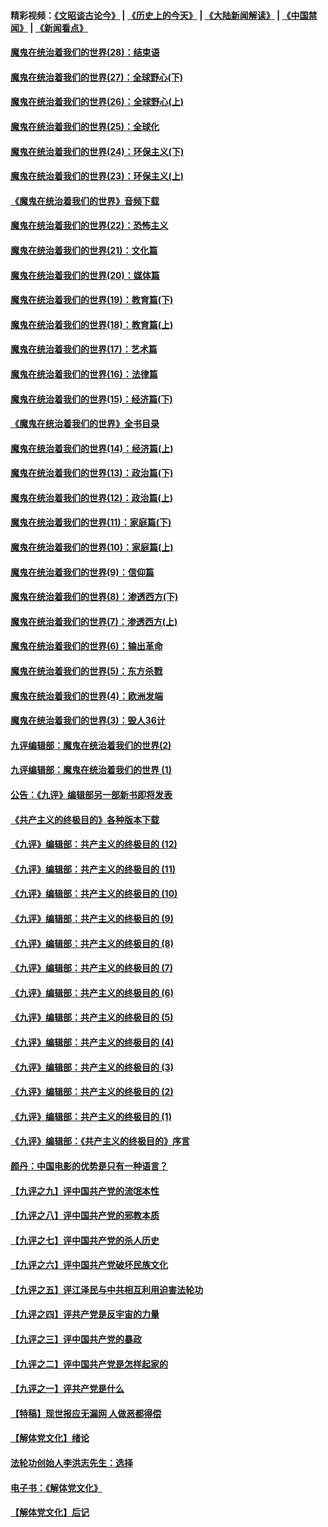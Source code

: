 #### 精彩视频：[《文昭谈古论今》](http://45.32.25.56/wenzhao) | [《历史上的今天》](http://45.32.25.56/today-in-history) | [《大陆新闻解读》](http://45.32.25.56/ntdtv-comedy) | [《中国禁闻》](http://45.32.25.56/ntdtv-news) | [《新闻看点》](http://45.32.25.56/news-insight) 

 #### [魔鬼在统治着我们的世界(28)：结束语](../pages/nsc422/n10936246.md?t=02071231) 

#### [魔鬼在统治着我们的世界(27)：全球野心(下)](../pages/nsc422/n10928319.md?t=02071231) 

#### [魔鬼在统治着我们的世界(26)：全球野心(上)](../pages/nsc422/n10900318.md?t=02071231) 

#### [魔鬼在统治着我们的世界(25)：全球化](../pages/nsc422/n10788205.md?t=02071231) 

#### [魔鬼在统治着我们的世界(24)：环保主义(下)](../pages/nsc422/n10695307.md?t=02071231) 

#### [魔鬼在统治着我们的世界(23)：环保主义(上)](../pages/nsc422/n10688613.md?t=02071231) 

#### [《魔鬼在统治着我们的世界》音频下载](../pages/nsc422/n10635553.md?t=02071231) 

#### [魔鬼在统治着我们的世界(22)：恐怖主义](../pages/nsc422/n10614727.md?t=02071231) 

#### [魔鬼在统治着我们的世界(21)：文化篇](../pages/nsc422/n10597706.md?t=02071231) 

#### [魔鬼在统治着我们的世界(20)：媒体篇](../pages/nsc422/n10586579.md?t=02071231) 

#### [魔鬼在统治着我们的世界(19)：教育篇(下)](../pages/nsc422/n10564808.md?t=02071231) 

#### [魔鬼在统治着我们的世界(18)：教育篇(上)](../pages/nsc422/n10526970.md?t=02071231) 

#### [魔鬼在统治着我们的世界(17)：艺术篇](../pages/nsc422/n10499093.md?t=02071231) 

#### [魔鬼在统治着我们的世界(16)：法律篇](../pages/nsc422/n10485969.md?t=02071231) 

#### [魔鬼在统治着我们的世界(15)：经济篇(下)](../pages/nsc422/n10469975.md?t=02071231) 

#### [《魔鬼在统治着我们的世界》全书目录](../pages/nsc422/n10464261.md?t=02071231) 

#### [魔鬼在统治着我们的世界(14)：经济篇(上)](../pages/nsc422/n10457370.md?t=02071231) 

#### [魔鬼在统治着我们的世界(13)：政治篇(下)](../pages/nsc422/n10448270.md?t=02071231) 

#### [魔鬼在统治着我们的世界(12)：政治篇(上)](../pages/nsc422/n10444576.md?t=02071231) 

#### [魔鬼在统治着我们的世界(11)：家庭篇(下)](../pages/nsc422/n10440961.md?t=02071231) 

#### [魔鬼在统治着我们的世界(10)：家庭篇(上)](../pages/nsc422/n10435448.md?t=02071231) 

#### [魔鬼在统治着我们的世界(9)：信仰篇](../pages/nsc422/n10432159.md?t=02071231) 

#### [魔鬼在统治着我们的世界(8)：渗透西方(下)](../pages/nsc422/n10429603.md?t=02071231) 

#### [魔鬼在统治着我们的世界(7)：渗透西方(上)](../pages/nsc422/n10426013.md?t=02071231) 

#### [魔鬼在统治着我们的世界(6)：输出革命](../pages/nsc422/n10421536.md?t=02071231) 

#### [魔鬼在统治着我们的世界(5)：东方杀戮](../pages/nsc422/n10417707.md?t=02071231) 

#### [魔鬼在统治着我们的世界(4)：欧洲发端](../pages/nsc422/n10414890.md?t=02071231) 

#### [魔鬼在统治着我们的世界(3)：毁人36计](../pages/nsc422/n10411583.md?t=02071231) 

#### [九评编辑部：魔鬼在统治着我们的世界(2)](../pages/nsc422/n10410036.md?t=02071231) 

#### [九评编辑部：魔鬼在统治着我们的世界 (1)](../pages/nsc422/n10406825.md?t=02071231) 

#### [公告：《九评》编辑部另一部新书即将发表](../pages/nsc422/n10405104.md?t=02071231) 

#### [《共产主义的终极目的》各种版本下载](../pages/nsc422/n10022138.md?t=02071231) 

#### [《九评》编辑部：共产主义的终极目的 (12)](../pages/nsc422/n9933272.md?t=02071231) 

#### [《九评》编辑部：共产主义的终极目的 (11)](../pages/nsc422/n9924973.md?t=02071231) 

#### [《九评》编辑部：共产主义的终极目的 (10)](../pages/nsc422/n9920883.md?t=02071231) 

#### [《九评》编辑部：共产主义的终极目的 (9)](../pages/nsc422/n9916363.md?t=02071231) 

#### [《九评》编辑部：共产主义的终极目的 (8)](../pages/nsc422/n9912488.md?t=02071231) 

#### [《九评》编辑部：共产主义的终极目的 (7)](../pages/nsc422/n9901176.md?t=02071231) 

#### [《九评》编辑部：共产主义的终极目的 (6)](../pages/nsc422/n9899359.md?t=02071231) 

#### [《九评》编辑部：共产主义的终极目的 (5)](../pages/nsc422/n9893174.md?t=02071231) 

#### [《九评》编辑部：共产主义的终极目的 (4)](../pages/nsc422/n9891246.md?t=02071231) 

#### [《九评》编辑部：共产主义的终极目的 (3)](../pages/nsc422/n9879879.md?t=02071231) 

#### [《九评》编辑部：共产主义的终极目的 (2)](../pages/nsc422/n9876205.md?t=02071231) 

#### [《九评》编辑部：共产主义的终极目的 (1)](../pages/nsc422/n9865857.md?t=02071231) 

#### [《九评》编辑部：《共产主义的终极目的》序言](../pages/nsc422/n9862666.md?t=02071231) 

#### [颜丹：中国电影的优势是只有一种语言？](../pages/nsc422/n9583062.md?t=02071231) 

#### [【九评之九】评中国共产党的流氓本性](../pages/nsc422/n737542.md?t=02071231) 

#### [【九评之八】评中国共产党的邪教本质](../pages/nsc422/n735942.md?t=02071231) 

#### [【九评之七】评中国共产党的杀人历史](../pages/nsc422/n733806.md?t=02071231) 

#### [【九评之六】评中国共产党破坏民族文化](../pages/nsc422/n731667.md?t=02071231) 

#### [【九评之五】评江泽民与中共相互利用迫害法轮功](../pages/nsc422/n730058.md?t=02071231) 

#### [【九评之四】评共产党是反宇宙的力量](../pages/nsc422/n727814.md?t=02071231) 

#### [【九评之三】评中国共产党的暴政](../pages/nsc422/n725597.md?t=02071231) 

#### [【九评之二】评中国共产党是怎样起家的](../pages/nsc422/n723946.md?t=02071231) 

#### [【九评之一】评共产党是什么](../pages/nsc422/n722529.md?t=02071231) 

#### [【特稿】现世报应无漏网 人做恶都得偿](../pages/nsc422/n4215167.md?t=02071231) 

#### [【解体党文化】绪论](../pages/nsc422/n1449356.md?t=02071231) 

#### [法轮功创始人李洪志先生：选择](../pages/nsc422/n3580738.md?t=02071231) 

#### [电子书：《解体党文化》](../pages/nsc422/n1573484.md?t=02071231) 

#### [【解体党文化】后记](../pages/nsc422/n1531999.md?t=02071231) 

